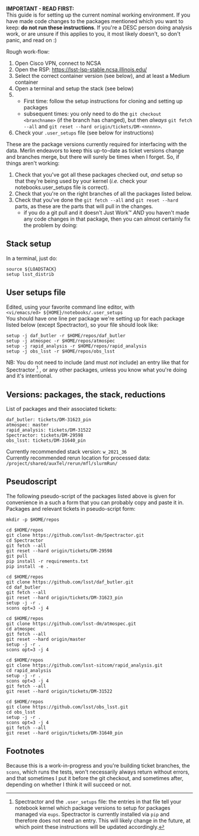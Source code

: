 **IMPORTANT - READ FIRST:**  
This guide is for setting up the current nominal working environment.
If you have made code changes to the packages mentioned which you want to keep: **do not run these instructions**.
If you're a DESC person doing analysis work, or are unsure if this applies to you, it most likely doesn't, so don't panic, and read on :)

Rough work-flow:
1. Open Cisco VPN, connect to NCSA
2. Open the RSP: https://lsst-lsp-stable.ncsa.illinois.edu/
3. Select the correct container version (see below), and at least a Medium container
4. Open a terminal and setup the stack (see below)
5. 
    * First time: follow the setup instructions for cloning and setting up packages
    * subsequent times: you only need to do the `git checkout <branchname>` (if the branch has changed), but then _always_ `git fetch --all` and `git reset --hard origin/tickets/DM-<nnnnn>`.
6. Check your `.user_setups` file (see below for instructions)

These are the package versions currently required for interfacing with the data.
Merlin endeavors to keep this up-to-date as ticket versions change and branches merge, but there will surely be times when I forget.
So, if things aren't working:

1. Check that you've got all these packages checked out, _and_ setup so that they're being used by your kernel (_i.e._ check your notebooks.user_setups file is correct).
2. Check that you're on the right branches of all the packages listed below.
3. Check that you've done the `git fetch --all` and `git reset --hard` parts, as these are the parts that will pull in the changes.
    - if you do a git pull and it doesn't Just Work™ *AND* you haven't made any code changes in that package, then you can almost certainly fix the problem by doing:

Stack setup
-----------
In a terminal, just do:
```
source ${LOADSTACK}
setup lsst_distrib
```

User setups file
----------------
Edited, using your favorite command line editor, with  
`<vi/emacs/ed> ${HOME}/notebooks/.user_setups`  
You should have one line per package we're setting up for each package listed below (except Spectractor), so your file should look like:
```
setup -j daf_butler -r $HOME/repos/daf_butler
setup -j atmospec -r $HOME/repos/atmospec
setup -j rapid_analysis -r $HOME/repos/rapid_analysis
setup -j obs_lsst -r $HOME/repos/obs_lsst
```
NB: You do not need to include (and must _not_ include) an entry like that for Spectractor [^1] , or any other packages, unless you know what you're doing and it's intentional.

Versions: packages, the stack, reductions
-----------------------------------------
List of packages and their associated tickets:  
```
daf_butler: tickets/DM-31623_pin
atmospec: master
rapid_analysis: tickets/DM-31522
Spectractor: tickets/DM-29598
obs_lsst: tickets/DM-31640_pin
```
Currently recommended stack version: `w_2021_36`  
Currently recommended rerun location for processed data: `/project/shared/auxTel/rerun/mfl/slurmRun/`


Pseudoscript
------------

The following pseudo-script of the packages listed above is given for convenience in a such a form that you can probably copy and paste it in.
Packages and relevant tickets in pseudo-script form:

```
mkdir -p $HOME/repos

cd $HOME/repos
git clone https://github.com/lsst-dm/Spectractor.git
cd Spectractor
git fetch --all
git reset --hard origin/tickets/DM-29598
git pull
pip install -r requirements.txt
pip install -e .

cd $HOME/repos
git clone https://github.com/lsst/daf_butler.git
cd daf_butler
git fetch --all
git reset --hard origin/tickets/DM-31623_pin
setup -j -r .
scons opt=3 -j 4

cd $HOME/repos
git clone https://github.com/lsst-dm/atmospec.git
cd atmospec
git fetch --all
git reset --hard origin/master
setup -j -r .
scons opt=3 -j 4

cd $HOME/repos
git clone https://github.com/lsst-sitcom/rapid_analysis.git
cd rapid_analysis
setup -j -r .
scons opt=3 -j 4
git fetch --all
git reset --hard origin/tickets/DM-31522

cd $HOME/repos
git clone https://github.com/lsst/obs_lsst.git
cd obs_lsst
setup -j -r .
scons opt=3 -j 4
git fetch --all
git reset --hard origin/tickets/DM-31640_pin
```

Footnotes
---------
[^1]: Spectractor and the `.user_setups` file: the entries in that file tell your notebook kernel which package versions to setup for packages managed via `eups`. Spectractor is currently installed via `pip` and therefore does not need an entry. This will likely change in the future, at which point these instructions will be updated accordingly.

Because this is a work-in-progress and you're building ticket branches, the `scons`, which runs the tests, won't necessarily always return without errors, and that sometimes I put it before the git checkout, and sometimes after, depending on whether I think it will succeed or not.
